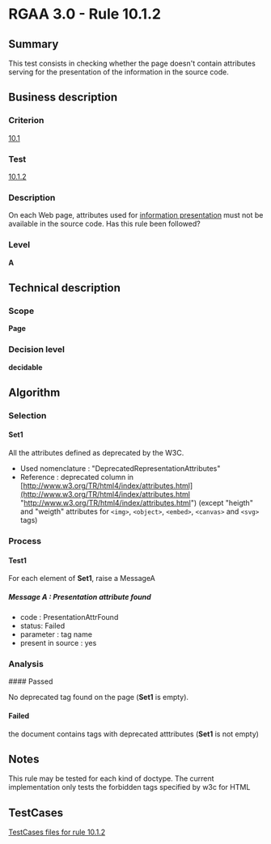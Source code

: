# RGAA 3.0 -  Rule 10.1.2

## Summary

This test consists in checking whether the page doesn't contain
attributes serving for the presentation of the information in the source
code.

## Business description

### Criterion

[10.1](http://disic.github.io/rgaa_referentiel_en/RGAA3.0_Criteria_English_version_v1.html#crit-10-1)

### Test

[10.1.2](http://disic.github.io/rgaa_referentiel_en/RGAA3.0_Criteria_English_version_v1.html#test-10-1-2)

### Description
On each Web page,
    attributes used for <a href="http://disic.github.io/rgaa_referentiel_en/RGAA3.0_Glossary_English_version_v1.html#mPresInfo">information
  presentation</a> must not be available in the source
    code. Has this rule been followed? 


### Level

**A**

## Technical description

### Scope

**Page**

### Decision level

**decidable**

## Algorithm

### Selection

#### Set1

All the attributes defined as deprecated by the W3C.

-   Used nomenclature : "DeprecatedRepresentationAttributes"
-   Reference : deprecated column in
    [http://www.w3.org/TR/html4/index/attributes.html](http://www.w3.org/TR/html4/index/attributes.html "http://www.w3.org/TR/html4/index/attributes.html")
    (except "heigth" and "weigth" attributes for `<img>`, `<object>`, `<embed>`, `<canvas>` and `<svg>` tags)

### Process

#### Test1 

For each element of **Set1**, raise a MessageA

##### Message A : Presentation attribute found

-  code : PresentationAttrFound
-  status: Failed
-  parameter : tag name
-  present in source : yes


### Analysis

#### Passed

No deprecated tag found on the page (**Set1** is empty).

#### Failed

the document contains tags with deprecated atttributes (**Set1** is not empty)

## Notes

This rule may be tested for each kind of doctype. The current
implementation only tests the forbidden tags specified by w3c for HTML




##  TestCases 

[TestCases files for rule 10.1.2](https://github.com/Asqatasun/Asqatasun/tree/master/rules/rules-rgaa3.0/src/test/resources/testcases/rgaa30/Rgaa30Rule100102/) 


